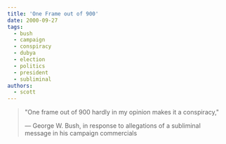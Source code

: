```yaml
---
title: 'One Frame out of 900'
date: 2000-09-27
tags:
  - bush
  - campaign
  - conspiracy
  - dubya
  - election
  - politics
  - president
  - subliminal
authors:
  - scott
---
```


> "One frame out of 900 hardly in my opinion makes it a conspiracy,"
>
> — George W. Bush, in response to allegations of a subliminal message in his campaign commercials
